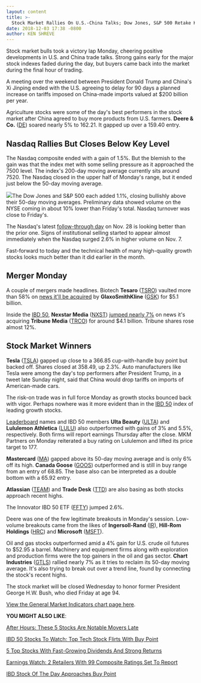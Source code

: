 ```yaml
---
layout: content
title: >-
  Stock Market Rallies On U.S.-China Talks; Dow Jones, S&P 500 Retake Key Levels
date: 2018-12-03 17:38 -0800
author: KEN SHREVE
---
```






Stock market bulls took a victory lap Monday, cheering positive developments in U.S. and China trade talks. Strong gains early for the major stock indexes faded during the day, but buyers came back into the market during the final hour of trading.




A meeting over the weekend between President Donald Trump and China's Xi Jinping ended with the U.S. agreeing to delay for 90 days a planned increase on tariffs imposed on China-made imports valued at $200 billion per year.


Agriculture stocks were some of the day's best performers in the stock market after China agreed to buy more products from U.S. farmers. **Deere & Co.** ([DE](https://research.investors.com/quote.aspx?symbol=DE)) soared nearly 5% to 162.21. It gapped up over a 159.40 entry.


Nasdaq Rallies But Closes Below Key Level
-----------------------------------------


The Nasdaq composite ended with a gain of 1.5%. But the blemish to the gain was that the index met with some selling pressure as it approached the 7500 level. The index's 200-day moving average currently sits around 7520. The Nasdaq closed in the upper half of Monday's range, but it ended just below the 50-day moving average.


![](https://www.investors.com/wp-content/uploads/2018/12/MP120318-233x300.jpg)The Dow Jones and S&P 500 each added 1.1%, closing bullishly above their 50-day moving averages. Preliminary data showed volume on the NYSE coming in about 10% lower than Friday's total. Nasdaq turnover was close to Friday's.


The Nasdaq's latest [follow-through day](https://www.investors.com/how-to-invest/investors-corner/why-you-should-buy-on-the-follow-through-day/) on Nov. 28 is looking better than the prior one. Signs of institutional selling started to appear almost immediately when the Nasdaq surged 2.6% in higher volume on Nov. 7.


Fast-forward to today and the technical health of many high-quality growth stocks looks much better than it did earlier in the month.


Merger Monday
-------------


A couple of mergers made headlines. Biotech **Tesaro** ([TSRO](https://research.investors.com/quote.aspx?symbol=TSRO)) vaulted more than 58% on [news it'll be acquired](https://www.investors.com/news/technology/tesaro-stock-glaxosmithkline-takeover/) by **GlaxoSmithKline** ([GSK](https://research.investors.com/quote.aspx?symbol=GSK)) for $5.1 billion.


Inside the [IBD 50](https://research.investors.com/stock-lists/ibd-50/), **Nexstar Media** ([NXST](https://research.investors.com/quote.aspx?symbol=NXST)) [jumped nearly 7%](https://www.investors.com/stock-lists/stock-spotlight/nexstar-stock-nexstar-tribune-deal/) on news it's acquiring **Tribune Media** ([TRCO](https://research.investors.com/quote.aspx?symbol=TRCO)) for around $4.1 billion. Tribune shares rose almost 12%.


Stock Market Winners
--------------------


**Tesla** ([TSLA](https://research.investors.com/quote.aspx?symbol=TSLA)) gapped up close to a 366.85 cup-with-handle buy point but backed off. Shares closed at 358.49, up 2.3%. Auto manufacturers like Tesla were among the day's top performers after President Trump, in a tweet late Sunday night, said that China would drop tariffs on imports of American-made cars.


The risk-on trade was in full force Monday as growth stocks bounced back with vigor. Perhaps nowhere was it more evident than in the [IBD 50](https://research.investors.com/stock-lists/ibd-50/) index of leading growth stocks.


[Leaderboard](https://leaderboard.investors.com) names and IBD 50 members **Ulta Beauty** ([ULTA](https://research.investors.com/quote.aspx?symbol=ULTA)) and **Lululemon Athletica** ([LULU](https://research.investors.com/quote.aspx?symbol=LULU)) also outperformed with gains of 3% and 5.5%, respectively. Both firms will report earnings Thursday after the close. MKM Partners on Monday reiterated a buy rating on Lululemon and lifted its price target to 177.


**Mastercard** ([MA](https://research.investors.com/quote.aspx?symbol=MA)) gapped above its 50-day moving average and is only 6% off its high. **Canada Goose** ([GOOS](https://research.investors.com/quote.aspx?symbol=GOOS)) outperformed and is still in buy range from an entry of 68.85. The base also can be interpreted as a double bottom with a 65.92 entry.


**Atlassian** ([TEAM](https://research.investors.com/quote.aspx?symbol=TEAM)) and **Trade Desk** ([TTD](https://research.investors.com/quote.aspx?symbol=TTD)) are also basing as both stocks approach recent highs.


The Innovator IBD 50 ETF ([FFTY](https://research.investors.com/quote.aspx?symbol=FFTY)) jumped 2.6%.


Deere was one of the few legitimate breakouts in Monday's session. Low-volume breakouts came from the likes of **Ingersoll-Rand** ([IR](https://research.investors.com/quote.aspx?symbol=IR)), **Hill-Rom Holdings** ([HRC](https://research.investors.com/quote.aspx?symbol=HRC)) and **Microsoft** ([MSFT](https://research.investors.com/quote.aspx?symbol=MSFT)).


Oil and gas stocks outperformed amid a 4% gain for U.S. crude oil futures to $52.95 a barrel. Machinery and equipment firms along with exploration and production firms were the top gainers in the oil and gas sector. **Chart Industries** ([GTLS](https://research.investors.com/quote.aspx?symbol=GTLS)) rallied nearly 7% as it tries to reclaim its 50-day moving average. It's also trying to break out over a trend line, found by connecting the stock's recent highs.


The stock market will be closed Wednesday to honor former President George H.W. Bush, who died Friday at age 94.


[View the General Market Indicators chart page here](https://www.investors.com/wp-content/uploads/2018/12/IBD0312152857GMI.pdf).


**YOU MIGHT ALSO LIKE**:


[After Hours: These 5 Stocks Are Notable Movers Late](https://www.investors.com/market-trend/stock-market-today/dow-jones-futures-rh-stock-cirrus-logic-stock-apple-stock/)


[IBD 50 Stocks To Watch: Top Tech Stock Flirts With Buy Point](https://www.investors.com/research/ibd-50-top-tech-stock-veeva-systems/)


[5 Top Stocks With Fast-Growing Dividends And Strong Returns](https://www.investors.com/research/best-dividend-growth-stocks/)


[Earnings Watch: 2 Retailers With 99 Composite Ratings Set To Report](https://www.investors.com/research/earnings-preview/options-trading-earnings-finisar-ulta-beauty-lululemon/)


[IBD Stock Of The Day Approaches Buy Point](https://www.investors.com/research/ibd-stock-of-the-day/epam-systems-stock-nears-buy-point/)




